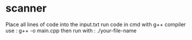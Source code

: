 # scanner
Place all lines of code into the input.txt
run code in cmd with g++ compiler
use : g++ -o <your-file-name> main.cpp
then run with : ./your-file-name

